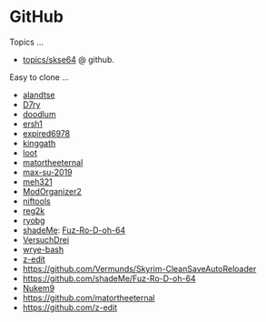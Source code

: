 
# GitHub

Topics ...

- [topics/skse64](https://github.com/topics/skse64) @ github.

Easy to clone ...

- [alandtse](https://github.com/alandtse)
- [D7ry](https://github.com/D7ry)
- [doodlum](https://github.com/doodlum)
- [ersh1](https://github.com/ersh1)
- [expired6978](https://github.com/expired6978)
- [kinggath](https://github.com/kinggath)
- [loot](https://github.com/loot)
- [matortheeternal](https://github.com/matortheeternal)
- [max-su-2019](https://github.com/max-su-2019)
- [meh321](https://github.com/meh321)
- [ModOrganizer2](https://github.com/ModOrganizer2)
- [niftools](https://github.com/niftools)
- [reg2k](https://github.com/reg2k)
- [ryobg](https://github.com/ryobg)
- [shadeMe](https://github.com/shadeMe): [Fuz-Ro-D-oh-64](https://github.com/shadeMe/Fuz-Ro-D-oh-64)
- [VersuchDrei](https://github.com/VersuchDrei)
- [wrye-bash](https://github.com/wrye-bash)
- [z-edit](https://github.com/z-edit)
- https://github.com/Vermunds/Skyrim-CleanSaveAutoReloader
- https://github.com/shadeMe/Fuz-Ro-D-oh-64
- [Nukem9](https://github.com/Nukem9)
- https://github.com/matortheeternal
- https://github.com/z-edit